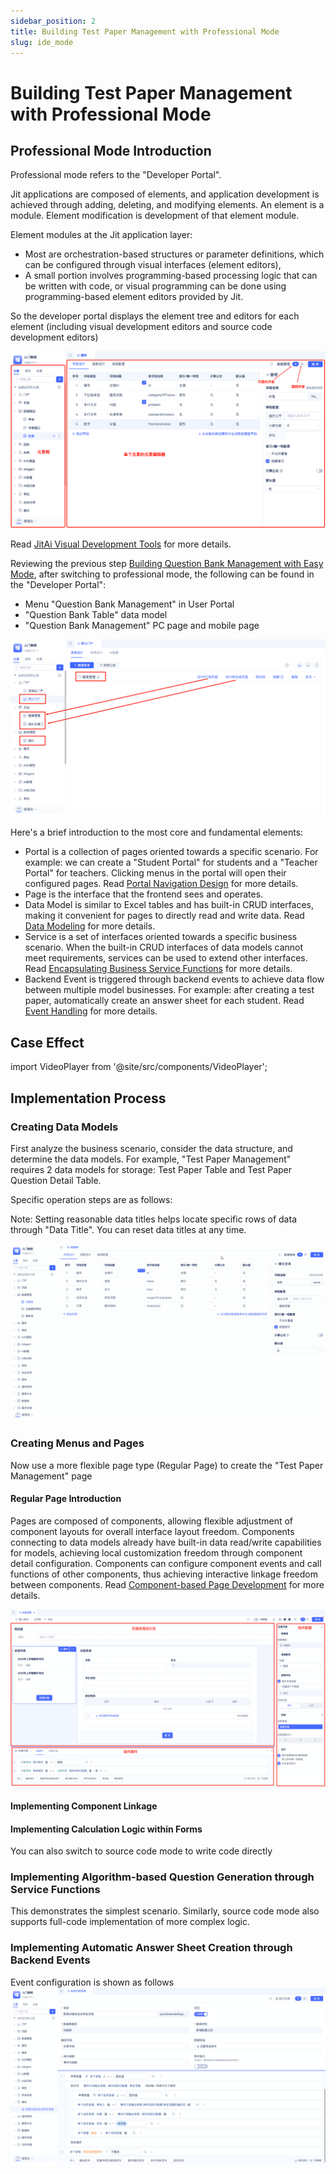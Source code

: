 ```yaml
---
sidebar_position: 2
title: Building Test Paper Management with Professional Mode
slug: ide_mode
---
```


# Building Test Paper Management with Professional Mode

## Professional Mode Introduction

Professional mode refers to the "Developer Portal".

Jit applications are composed of elements, and application development is achieved through adding, deleting, and modifying elements. An element is a module. Element modification is development of that element module.

Element modules at the Jit application layer:

* Most are orchestration-based structures or parameter definitions, which can be configured through visual interfaces (element editors),
* A small portion involves programming-based processing logic that can be written with code, or visual programming can be done using programming-based element editors provided by Jit.

So the developer portal displays the element tree and editors for each element (including visual development editors and source code development editors)

![](../img/ide_mode_111641.png)

Read [JitAi Visual Development Tools](../../devguide/jitai-visual-development-tools) for more details.

Reviewing the previous step [Building Question Bank Management with Easy Mode](./easy_mode), after switching to professional mode, the following can be found in the "Developer Portal":

* Menu "Question Bank Management" in User Portal
* "Question Bank Table" data model
* "Question Bank Management" PC page and mobile page

![](../img/ide_mode_150059.png)


Here's a brief introduction to the most core and fundamental elements:

* Portal is a collection of pages oriented towards a specific scenario. For example: we can create a "Student Portal" for students and a "Teacher Portal" for teachers. Clicking menus in the portal will open their configured pages. Read [Portal Navigation Design](../../devguide/shell-and-page/portal-navigation-design) for more details.
* Page is the interface that the frontend sees and operates.
* Data Model is similar to Excel tables and has built-in CRUD interfaces, making it convenient for pages to directly read and write data. Read [Data Modeling](../../devguide/data-modeling/data-table-model) for more details.
* Service is a set of interfaces oriented towards a specific business scenario. When the built-in CRUD interfaces of data models cannot meet requirements, services can be used to extend other interfaces. Read [Encapsulating Business Service Functions](../../devguide/business-logic-development/encapsulating-business-service-functions) for more details.
* Backend Event is triggered through backend events to achieve data flow between multiple model businesses. For example: after creating a test paper, automatically create an answer sheet for each student. Read [Event Handling](../../devguide/business-logic-development/event-handling) for more details.

## Case Effect

import VideoPlayer from '@site/src/components/VideoPlayer';

<VideoPlayer relatePath="/docs/tutorial/ide_mode_effect.mp4" />


## Implementation Process

### Creating Data Models

First analyze the business scenario, consider the data structure, and determine the data models. For example, "Test Paper Management" requires 2 data models for storage: Test Paper Table and Test Paper Question Detail Table.

Specific operation steps are as follows:

<VideoPlayer relatePath="/docs/tutorial/ide_mode_create_table.mp4" />


Note: Setting reasonable data titles helps locate specific rows of data through "Data Title". You can reset data titles at any time.

![](../img/ide_mode_model_title.gif)


### Creating Menus and Pages

Now use a more flexible page type (Regular Page) to create the "Test Paper Management" page

#### Regular Page Introduction

Pages are composed of components, allowing flexible adjustment of component layouts for overall interface layout freedom.
Components connecting to data models already have built-in data read/write capabilities for models, achieving local customization freedom through component detail configuration.
Components can configure component events and call functions of other components, thus achieving interactive linkage freedom between components.
Read [Component-based Page Development](../../devguide/shell-and-page/component-based-page-development) for more details.

![](../img/ide_mode_143959.png)

#### Implementing Component Linkage

<VideoPlayer relatePath="/docs/tutorial/ide_mode_page_design.mp4" />

#### Implementing Calculation Logic within Forms

<VideoPlayer relatePath="/docs/tutorial/ide_mode_page_form.mp4" />

You can also switch to source code mode to write code directly

<VideoPlayer relatePath="/docs/tutorial/ide_mode_code.mp4" />

### Implementing Algorithm-based Question Generation through Service Functions

This demonstrates the simplest scenario. Similarly, source code mode also supports full-code implementation of more complex logic.

<VideoPlayer relatePath="/docs/tutorial/ide_mode_func.mp4" />

### Implementing Automatic Answer Sheet Creation through Backend Events

Event configuration is shown as follows
![](../img/ide_mode_164525.png)